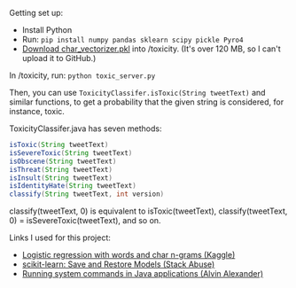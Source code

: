 Getting set up:

- Install Python
- Run: `pip install numpy pandas sklearn scipy pickle Pyro4`
- [Download char_vectorizer.pkl](https://drive.google.com/open?id=1mXJczfauF5b3aJhhQy88ESvbheQDfncA) into /toxicity. (It's over 120 MB, so I can't upload it to GitHub.)

In /toxicity, run:
`python toxic_server.py`

Then, you can use `ToxicityClassifer.isToxic(String tweetText)` and similar functions, to get a probability that the given string is considered, for instance, toxic.

ToxicityClassifer.java has seven methods:
```java
isToxic(String tweetText)
isSevereToxic(String tweetText)
isObscene(String tweetText)
isThreat(String tweetText)
isInsult(String tweetText)
isIdentityHate(String tweetText)
classify(String tweetText, int version)
```

classify(tweetText, 0) is equivalent to isToxic(tweetText), classify(tweetText, 0) = isSevereToxic(tweetText), and so on.

Links I used for this project:
- [Logistic regression with words and char n-grams (Kaggle)](https://www.kaggle.com/tunguz/logistic-regression-with-words-and-char-n-grams)
- [scikit-learn: Save and Restore Models (Stack Abuse)](https://stackabuse.com/scikit-learn-save-and-restore-models/)
- [Running system commands in Java applications (Alvin Alexander)](https://alvinalexander.com/java/edu/pj/pj010016)
